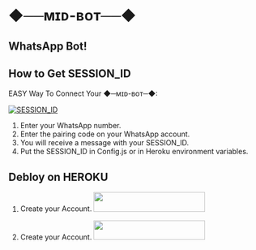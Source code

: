 # ◆──ᴍɪᴅ-ʙᴏᴛ──◆

## WhatsApp Bot!

## How to Get SESSION_ID
EASY Way To Connect Your ◆─ᴍɪᴅ-ʙᴏᴛ─◆:

<a href="https://paringcode-9b409aad4967.herokuapp.com/pair" target="_blank">
<img src="https://camo.githubusercontent.com/6c20e67894f3bc86e883e23af4dce5adf8bbbea74b97fe37cc943cc4c35bda8e/68747470733a2f2f696d672e736869656c64732e696f2f62616467652f53657373696f6e5f69642d3130303030303f7374796c653d666f722d7468652d6261646765266c6f676f3d7363616e266c6f676f436f6c6f723d7768697465266c6162656c436f6c6f723d626c61636b26636f6c6f723d626c61636b" alt="SESSION_ID" />
</a>

1. Enter your WhatsApp number.
2. Enter the pairing code on your WhatsApp account.
3. You will receive a message with your SESSION_ID.
4. Put the SESSION_ID in Config.js or in Heroku environment variables.

## Debloy on HEROKU

1. Create your Account.
<a href="https://signup.heroku.com" rel="nofollow"> <img src="https://camo.githubusercontent.com/d99bd9e3f8e4cf465ad178f0f7142ee1cc0befc4ea190b0820a9d6ec1bca5c90/68747470733a2f2f696d672e736869656c64732e696f2f62616467652f6865726f6b752532304163636f756e742d626c75653f7374796c653d666f722d7468652d6261646765266c6f676f3d6865726f6b75" width="220" height="38.45" data-canonical-src="https://img.shields.io/badge/heroku%20Account-blue?style=for-the-badge&amp;logo=heroku"></a>

1. Create your Account.
<a href="https://dashboard.heroku.com/new-app?template=https://github.com/midsoune/MidSoune-BOT/" rel="nofollow"> <img src="https://camo.githubusercontent.com/d99bd9e3f8e4cf465ad178f0f7142ee1cc0befc4ea190b0820a9d6ec1bca5c90/68747470733a2f2f696d672e736869656c64732e696f2f62616467652f6865726f6b752532304163636f756e742d626c75653f7374796c653d666f722d7468652d6261646765266c6f676f3d6865726f6b75" width="220" height="38.45" data-canonical-src="https://img.shields.io/badge/heroku%20Account-blue?style=for-the-badge&amp;logo=heroku"></a>
